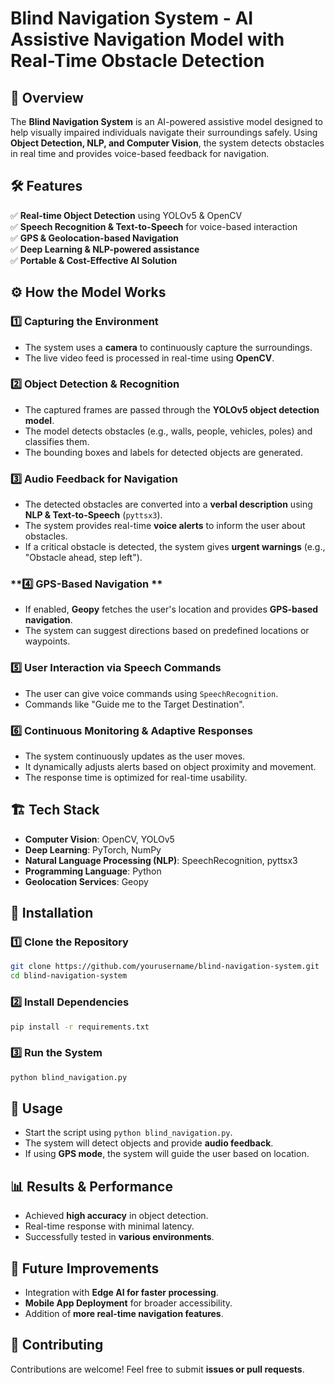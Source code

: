 # Blind Navigation System - AI Assistive Navigation Model with Real-Time Obstacle Detection

## 🚀 Overview
The **Blind Navigation System** is an AI-powered assistive model designed to help visually impaired individuals navigate their surroundings safely. Using **Object Detection, NLP, and Computer Vision**, the system detects obstacles in real time and provides voice-based feedback for navigation.

## 🛠 Features
✅ **Real-time Object Detection** using YOLOv5 & OpenCV  
✅ **Speech Recognition & Text-to-Speech** for voice-based interaction  
✅ **GPS & Geolocation-based Navigation**  
✅ **Deep Learning & NLP-powered assistance**  
✅ **Portable & Cost-Effective AI Solution**  

## ⚙️ How the Model Works  

### **1️⃣ Capturing the Environment**  
- The system uses a **camera** to continuously capture the surroundings.  
- The live video feed is processed in real-time using **OpenCV**.  

### **2️⃣ Object Detection & Recognition**  
- The captured frames are passed through the **YOLOv5 object detection model**.  
- The model detects obstacles (e.g., walls, people, vehicles, poles) and classifies them.  
- The bounding boxes and labels for detected objects are generated.  

### **3️⃣ Audio Feedback for Navigation**  
- The detected obstacles are converted into a **verbal description** using **NLP & Text-to-Speech** (`pyttsx3`).  
- The system provides real-time **voice alerts** to inform the user about obstacles.  
- If a critical obstacle is detected, the system gives **urgent warnings** (e.g., "Obstacle ahead, step left").  

### **4️⃣ GPS-Based Navigation **  
- If enabled, **Geopy** fetches the user's location and provides **GPS-based navigation**.  
- The system can suggest directions based on predefined locations or waypoints.  

### **5️⃣ User Interaction via Speech Commands**  
- The user can give voice commands using `SpeechRecognition`.  
- Commands like "Guide me to the Target Destination".  

### **6️⃣ Continuous Monitoring & Adaptive Responses**  
- The system continuously updates as the user moves.  
- It dynamically adjusts alerts based on object proximity and movement.  
- The response time is optimized for real-time usability.  

## 🏗️ Tech Stack
- **Computer Vision**: OpenCV, YOLOv5
- **Deep Learning**: PyTorch, NumPy
- **Natural Language Processing (NLP)**: SpeechRecognition, pyttsx3
- **Programming Language**: Python
- **Geolocation Services**: Geopy

## 🔧 Installation
### 1️⃣ Clone the Repository
```bash
git clone https://github.com/yourusername/blind-navigation-system.git
cd blind-navigation-system
```

### 2️⃣ Install Dependencies
```bash
pip install -r requirements.txt
```

### 3️⃣ Run the System
```bash
python blind_navigation.py
```

## 📌 Usage
- Start the script using `python blind_navigation.py`.
- The system will detect objects and provide **audio feedback**.
- If using **GPS mode**, the system will guide the user based on location.

## 📊 Results & Performance
- Achieved **high accuracy** in object detection.
- Real-time response with minimal latency.
- Successfully tested in **various environments**.

## 🎯 Future Improvements
- Integration with **Edge AI for faster processing**.
- **Mobile App Deployment** for broader accessibility.
- Addition of **more real-time navigation features**.

## 🤝 Contributing
Contributions are welcome! Feel free to submit **issues or pull requests**.

